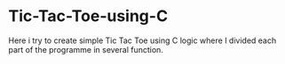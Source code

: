 # Tic-Tac-Toe-using-C
Here i try to create simple Tic Tac Toe using C logic where I divided each part of the programme in several function.
